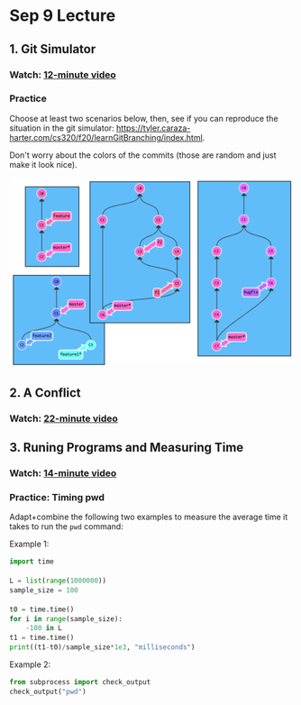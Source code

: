 # Sep 9 Lecture

## 1. Git Simulator

### Watch: [12-minute video](https://youtu.be/tu_zv_sx728)

### Practice

Choose at least two scenarios below, then, see if you can reproduce
the situation in the git simulator:
https://tyler.caraza-harter.com/cs320/f20/learnGitBranching/index.html.

Don't worry about the colors of the commits (those are random and just
make it look nice).

<img src="gitsim.png" width=800>

## 2. A Conflict

### Watch: [22-minute video](https://youtu.be/kfJEMi1UyS8)

## 3. Runing Programs and Measuring Time

### Watch: [14-minute video](https://youtu.be/tY-iz5tB5ZI)

### Practice: Timing pwd

Adapt+combine the following two examples to measure the average time it takes to run the `pwd` command:

Example 1:

```python
import time

L = list(range(1000000))
sample_size = 100

t0 = time.time()
for i in range(sample_size):
    -100 in L
t1 = time.time()
print((t1-t0)/sample_size*1e3, "milliseconds")
```

Example 2:

```python
from subprocess import check_output
check_output("pwd")
```
